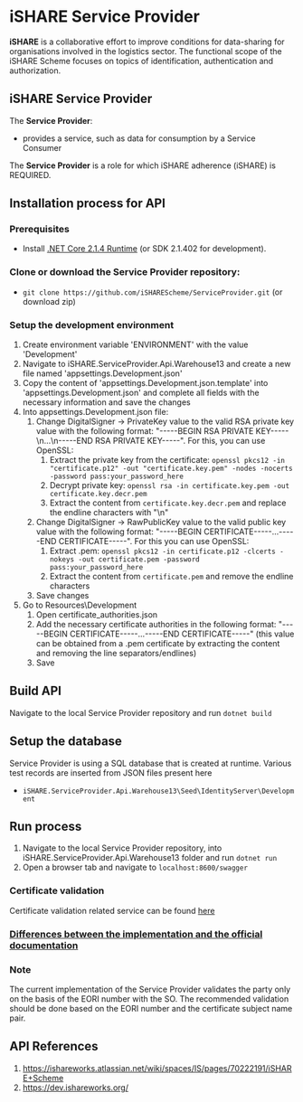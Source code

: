 # iSHARE Service Provider

**iSHARE** is a collaborative effort to improve conditions for data-sharing for organisations involved in the logistics sector. The functional scope of the iSHARE Scheme focuses on topics of identification, authentication and authorization.

## iSHARE Service Provider

The **Service Provider**:

- provides a service, such as data for consumption by a Service Consumer

The **Service Provider** is a role for which iSHARE adherence (iSHARE) is REQUIRED.

## Installation process for API

### Prerequisites

- Install [.NET Core 2.1.4 Runtime](https://www.microsoft.com/net/download/dotnet-core/2.1) (or SDK 2.1.402 for development).

### Clone or download the Service Provider repository:

- `git clone https://github.com/iSHAREScheme/ServiceProvider.git` (or download zip)

### Setup the development environment

1. Create environment variable 'ENVIRONMENT' with the value 'Development'
2. Navigate to iSHARE.ServiceProvider.Api.Warehouse13 and create a new file named 'appsettings.Development.json'
3. Copy the content of 'appsettings.Development.json.template' into 'appsettings.Development.json' and complete all fields with the necessary information and save the changes
4. Into appsettings.Development.json file: 
    1. Change DigitalSigner -> PrivateKey value to the valid RSA private key value with the following format: "-----BEGIN RSA PRIVATE KEY-----\n...\n-----END RSA PRIVATE KEY-----". For this, you can use OpenSSL:
        1. Extract the private key from the certificate: `openssl pkcs12 -in "certificate.p12" -out "certificate.key.pem" -nodes -nocerts -password pass:your_password_here`
        2. Decrypt private key: `openssl rsa -in certificate.key.pem -out certificate.key.decr.pem`
        3. Extract the content from `certificate.key.decr.pem` and replace the endline characters with "\n"
    2. Change DigitalSigner -> RawPublicKey value to the valid public key value with the following format: "-----BEGIN CERTIFICATE-----...-----END CERTIFICATE-----". For this you can use OpenSSL:
        1. Extract .pem: `openssl pkcs12 -in certificate.p12 -clcerts -nokeys -out certificate.pem -password pass:your_password_here`
        2. Extract the content from `certificate.pem` and remove the endline characters
    3. Save changes
5. Go to Resources\Development
    1. Open certificate_authorities.json
    2. Add the necessary certificate authorities in the following format: "-----BEGIN CERTIFICATE-----...-----END CERTIFICATE-----" (this value can be obtained from a .pem certificate by extracting the content and removing the line separators/endlines)
    3. Save

## Build API

Navigate to the local Service Provider repository and run `dotnet build`

## Setup the database

Service Provider is using a SQL database that is created at runtime.
Various test records are inserted from JSON files present here

- `iSHARE.ServiceProvider.Api.Warehouse13\Seed\IdentityServer\Development`

## Run process

1. Navigate to the local Service Provider repository, into iSHARE.ServiceProvider.Api.Warehouse13 folder and run `dotnet run`
2. Open a browser tab and navigate to `localhost:8600/swagger`


### Certificate validation

Certificate validation related service can be found [here](iSHARE.IdentityServer/CertificateValidationService.cs)

### [Differences between the implementation and the official documentation](Differences.md)

### Note
The current implementation of the Service Provider validates the party only on the basis of the EORI number with the SO. The recommended validation should be done based on the EORI number and the certificate subject name pair.  
## API References

1. https://ishareworks.atlassian.net/wiki/spaces/IS/pages/70222191/iSHARE+Scheme
2. https://dev.ishareworks.org/
